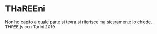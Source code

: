# THaREEni
Non ho capito a quale parte si teora si riferisce ma sicuramente lo chiede. THREE.js con Tarini 2019
